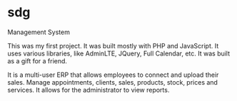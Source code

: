 # sdg
Management System


This was my first project. It was built mostly with PHP and JavaScript. It uses various libraries, like AdminLTE, JQuery, Full Calendar, etc. It was built as a gift for a friend.

It is a multi-user ERP that allows employees to connect and upload their sales. Manage appointments, clients, sales, products, stock, prices and services. It allows
for the administrator to view reports.


